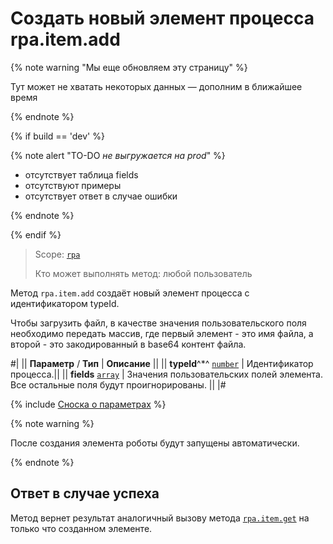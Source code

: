 # Создать новый элемент процесса rpa.item.add

{% note warning "Мы еще обновляем эту страницу" %}

Тут может не хватать некоторых данных — дополним в ближайшее время

{% endnote %}

{% if build == 'dev' %}

{% note alert "TO-DO _не выгружается на prod_" %}

- отсутствует таблица fields
- отсутствуют примеры
- отсутствует ответ в случае ошибки

{% endnote %}

{% endif %}

> Scope: [`rpa`](../../../scopes/permissions.md)
>
> Кто может выполнять метод: любой пользователь

Метод `rpa.item.add` создаёт новый элемент процесса с идентификатором typeId.

Чтобы загрузить файл, в качестве значения пользовательского поля необходимо передать массив, где первый элемент - это имя файла, а второй - это закодированный в base64 контент файла.

#|
|| **Параметр** / **Тип** | **Описание** ||
|| **typeId**^*^
[`number`](../../../data-types.md) | Идентификатор процесса.||
|| **fields**
[`array`](../../../data-types.md) | Значения пользовательских полей элемента. Все остальные поля будут проигнорированы. ||
|#

{% include [Сноска о параметрах](../../../../_includes/required.md) %}

{% note warning %}

После создания элемента роботы будут запущены автоматически.

{% endnote %}

## Ответ в случае успеха

Метод вернет результат аналогичный вызову метода [`rpa.item.get`](./rpa-item-get.md) на только что созданном элементе.
